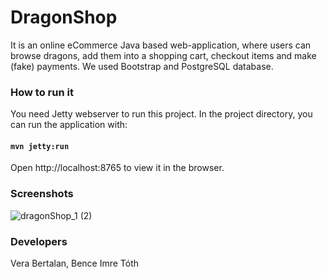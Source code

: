 # DragonShop
It is an online eCommerce Java based web-application, where users can browse dragons, add them into a shopping cart,
checkout items and make (fake) payments. 
We used Bootstrap and PostgreSQL database.


### How to run it
You need Jetty webserver to run this project.
In the project directory, you can run the application with:

#### `mvn jetty:run` 

Open http://localhost:8765 to view it in the browser.


### Screenshots

![dragonShop_1 (2)](https://user-images.githubusercontent.com/36809396/111913889-22d09f80-8a70-11eb-9674-de4e877739ac.png)


### Developers
Vera Bertalan, Bence Imre Tóth

